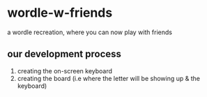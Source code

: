 # wordle-w-friends
a wordle recreation, where you can now play with friends

## our development process
1. creating the on-screen keyboard
2. creating the board (i.e where the letter will be showing up & the keyboard)
